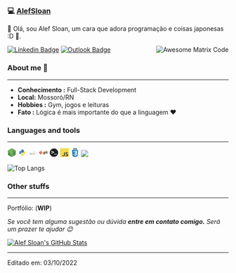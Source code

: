 ### :computer: [AlefSloan](https://github.com/AlefSloan)

👋 Olá, sou Alef Sloan, um cara que adora programação e coisas japonesas :D 🚀. 

<img src = 'https://i.imgur.com/OOpRj.gif' alt = 'Awesome Matrix Code' align='right'/>

[![Linkedin Badge](https://img.shields.io/badge/AlefSloan-0077B5?style=for-the-badge&logo=linkedin&logoColor=white)](https://www.linkedin.com/in/alefsloan/) [![Outlook Badge](https://img.shields.io/badge/alef_sloan@hotmail.com-0078D4?style=for-the-badge&logo=microsoft-outlook&logoColor=white)](mailto:alef_sloan@hotmail.com)


### About me :leaves:

----

-  **Conhecimento :** Full-Stack Development
-  **Local:** Mossoró/RN
-  **Hobbies :** Gym, jogos e leituras
-  **Fato :** Lógica é mais importante do que a linguagem :heart:

### Languages and tools

----

<code><img height="20" src="https://raw.githubusercontent.com/github/explore/80688e429a7d4ef2fca1e82350fe8e3517d3494d/topics/nodejs/nodejs.png"></code>
<code><img height="20" src="https://raw.githubusercontent.com/github/explore/80688e429a7d4ef2fca1e82350fe8e3517d3494d/topics/python/python.png"></code>
<code><img height="20" src="https://raw.githubusercontent.com/github/explore/80688e429a7d4ef2fca1e82350fe8e3517d3494d/topics/mysql/mysql.png"></code>
<code><img height="20" src="https://raw.githubusercontent.com/github/explore/80688e429a7d4ef2fca1e82350fe8e3517d3494d/topics/git/git.png"></code>
<code><img height="20" src="https://raw.githubusercontent.com/github/explore/80688e429a7d4ef2fca1e82350fe8e3517d3494d/topics/terminal/terminal.png"></code>
<code><img height="20" src="https://raw.githubusercontent.com/github/explore/80688e429a7d4ef2fca1e82350fe8e3517d3494d/topics/javascript/javascript.png"></code>
<code><img height="20" src="https://raw.githubusercontent.com/github/explore/80688e429a7d4ef2fca1e82350fe8e3517d3494d/topics/css/css.png"></code>
<code><img src = 'https://github.com/MarikIshtar007/MarikIshtar007/blob/master/images/html.svg' width='20'/></code>

![Top Langs](https://github-readme-stats.vercel.app/api/top-langs/?username=AlefSloan&layout=compact)

### Other stuffs

----

Portfólio: (<b>WIP</b>)


<em>Se você tem alguma sugestão ou dúvida <b>entre em contato comigo.</b> Será um prazer te ajudar 😊</em>

[![Alef Sloan's GitHub Stats](https://github-readme-stats.vercel.app/api?username=AlefSloan&count_private=true&show_icons=true&theme=radical)](https://github.com/AlefSloan)

----

Editado em: 03/10/2022
